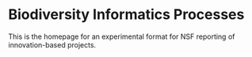 # Biodiversity Informatics Processes 

This is the homepage for an experimental format for NSF reporting of innovation-based projects. 
